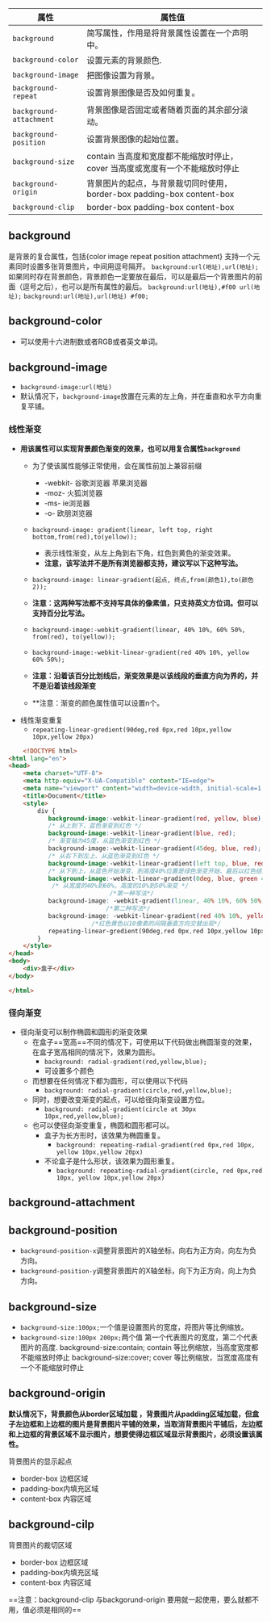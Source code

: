 | 属性                    | 属性值                                                                        |
| ----------------------- | ----------------------------------------------------------------------------- |
| `background`            | 简写属性，作用是将背景属性设置在一个声明中。                                      |
| `background-color`      | 设置元素的背景颜色.                                                      |
| `background-image`      | 把图像设置为背景。                                                                    |
| `background-repeat`     | 设置背景图像是否及如何重复。                                    |
| `background-attachment` | 背景图像是否固定或者随着页面的其余部分滚动。                                                            |
| `background-position`   | 设置背景图像的起始位置。                                         |
| `background-size`       | contain 当高度和宽度都不能缩放时停止， cover 当高度或宽度有一个不能缩放时停止 |
| `background-origin`     | 背景图片的起点，与背景裁切同时使用，border-box padding-box content-box        | 
| `background-clip`       | border-box padding-box content-box                                            |

## background
是背景的复合属性，包括{color image repeat position attachment} 
支持一个元素同时设置多张背景图片，中间用逗号隔开。
`background:url(地址),url(地址);`
如果同时存在背景颜色，背景颜色一定要放在最后，可以是最后一个背景图片的前面（逗号之后），也可以是所有属性的最后。
`background:url(地址),#f00 url(地址);`
`background:url(地址),url(地址) #f00;`

## background-color
- 可以使用十六进制数或者RGB或者英文单词。


## background-image
- `background-image:url(地址)`
- 默认情况下，`background-image`放置在元素的左上角，并在垂直和水平方向重复平铺。

### 线性渐变
- **用该属性可以实现背景颜色渐变的效果，也可以用复合属性`background`**
	- 为了使该属性能够正常使用，会在属性前加上兼容前缀
		- -webkit-  谷歌浏览器 苹果浏览器
		- -moz-   火狐浏览器
		- -ms-  ie浏览器
		- -o-   欧朋浏览器
	- `background-image: gradient(linear, left top, right bottom,from(red),to(yellow));`
		- 表示线性渐变，从左上角到右下角，红色到黄色的渐变效果。
		- **注意，该写法并不是所有浏览器都支持，建议写以下这种写法。**
	- `background-image: linear-gradient(起点, 终点,from(颜色1),to(颜色2));`
	
	- **注意：这两种写法都不支持写具体的像素值，只支持英文方位词。但可以支持百分比写法。**
	- `background-image:-webkit-gradient(linear, 40% 10%, 60% 50%, from(red), to(yellow));`
	- `background-image:-webkit-linear-gradient(red 40% 10%, yellow 60% 50%);`
	- **注意：沿着该百分比划线后，渐变效果是以该线段的垂直方向为界的，并不是沿着该线段渐变**
	- **注意：渐变的颜色属性值可以设置n个。
- 线性渐变重复
	- `repeating-linear-gredient(90deg,red 0px,red 10px,yellow 10px,yellow 20px)`
```html
	<!DOCTYPE html>
<html lang="en">
<head>
    <meta charset="UTF-8">
    <meta http-equiv="X-UA-Compatible" content="IE=edge">
    <meta name="viewport" content="width=device-width, initial-scale=1.0">
    <title>Document</title>
    <style>
	    div {
		   background-image:-webkit-linear-gradient(red, yellow, blue);
		   /* 从上到下，蓝色渐变到红色 */ 
		   background-image:-webkit-linear-gradient(blue, red); 
		   /* 渐变轴为45度，从蓝色渐变到红色 */ 
		   background-image:-webkit-linear-gradient(45deg, blue, red);
		   /* 从右下到左上、从蓝色渐变到红色 */ 
		   background-image:-webkit-linear-gradient(left top, blue, red); 
		   /* 从下到上，从蓝色开始渐变、到高度40%位置是绿色渐变开始、最后以红色结束 */ 
		   background-image:-webkit-linear-gradient(0deg, blue, green 40%, red);
		    /* 从宽度的40%到60%，高度的10%到50%渐变 */
						    /*第一种写法*/
           background-image: -webkit-gradient(linear, 40% 10%, 60% 50%, from(red), to(yellow));
				           /*第二种写法*/
           background-image: -webkit-linear-gradient(red 40% 10%, yellow 60% 50%);
			           /*红色黄色以10像素的间隔垂直方向交替出现*/
           repeating-linear-gredient(90deg,red 0px,red 10px,yellow 10px,yellow 20px);
	    }
    </style>
</head>
<body>
	<div>盒子</div>
</body>

</html>
```

### 径向渐变
- 径向渐变可以制作椭圆和圆形的渐变效果
	- 在盒子==宽高==不同的情况下，可使用以下代码做出椭圆渐变的效果，在盒子宽高相同的情况下，效果为圆形。
		- `background: radial-gradient(red,yellow,blue);`
		- 可设置多个颜色
	- 而想要在任何情况下都为圆形，可以使用以下代码
		- `background: radial-gradient(circle,red,yellow,blue);`
	- 同时，想要改变渐变的起点，可以给径向渐变设置方位。
		- `background: radial-gradient(circle at 30px 10px,red,yellow,blue);`
	- 也可以使径向渐变重复，椭圆和圆形都可以。
		- 盒子为长方形时，该效果为椭圆重复。
			- `background: repeating-radial-gradient(red 0px,red 10px, yellow 10px,yellow 20px)`
		- 不论盒子是什么形状，该效果为圆形重复。
			- `background: repeating-radial-gradient(circle, red 0px,red 10px, yellow 10px,yellow 20px)`



## background-attachment

## background-position
- `background-position-x`调整背景图片的X轴坐标，向右为正方向，向左为负方向。
- `background-position-y`调整背景图片的X轴坐标，向下为正方向，向上为负方向。

## background-size

- `background-size:100px;`一个值是设置图片的宽度，将图片等比例缩放。
- `background-size:100px 200px;`两个值 第一个代表图片的宽度，第二个代表图片的高度.
	background-size:contain;
	contain 等比例缩放，当高度宽度都不能缩放时停止
	background-size:cover;
	cover 等比例缩放，当宽度高度有一个不能缩放时停止

## background-origin
**默认情况下，背景颜色从border区域加载 ，背景图片从padding区域加载，但盒子左边框和上边框的图片是背景图片平铺的效果，当取消背景图片平铺后，左边框和上边框的背景区域不显示图片，想要使得边框区域显示背景图片，必须设置该属性。**

背景图片的显示起点
 - border-box 边框区域
 - padding-box内填充区域
 - content-box 内容区域
 
## background-cilp
背景图片的裁切区域
 - border-box 边框区域
 - padding-box内填充区域
 - content-box 内容区域


==注意：background-clip 与backgorund-origin 要用就一起使用，要么就都不用，值必须是相同的==


